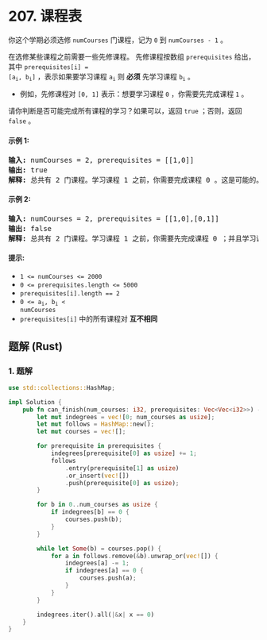 # 207. 课程表
你这个学期必须选修 `numCourses` 门课程，记为 `0` 到 `numCourses - 1` 。

在选修某些课程之前需要一些先修课程。 先修课程按数组 `prerequisites` 给出，其中 <code>prerequisites[i] = [a<sub>i</sub>, b<sub>i</sub>]</code> ，表示如果要学习课程 <code>a<sub>i</sub></code> 则 **必须** 先学习课程  <code>b<sub>i</sub></code> 。

* 例如，先修课程对 `[0, 1]` 表示：想要学习课程 `0` ，你需要先完成课程 `1` 。

请你判断是否可能完成所有课程的学习？如果可以，返回 `true` ；否则，返回 `false` 。

#### 示例 1:
<pre>
<strong>输入:</strong> numCourses = 2, prerequisites = [[1,0]]
<strong>输出:</strong> true
<strong>解释:</strong> 总共有 2 门课程。学习课程 1 之前，你需要完成课程 0 。这是可能的。
</pre>

#### 示例 2:
<pre>
<strong>输入:</strong> numCourses = 2, prerequisites = [[1,0],[0,1]]
<strong>输出:</strong> false
<strong>解释:</strong> 总共有 2 门课程。学习课程 1 之前，你需要先完成课程 0 ；并且学习课程 0 之前，你还应先完成课程 1 。这是不可能的。
</pre>

#### 提示:
* `1 <= numCourses <= 2000`
* `0 <= prerequisites.length <= 5000`
* `prerequisites[i].length == 2`
* <code>0 <= a<sub>i</sub>, b<sub>i</sub> < numCourses</code>
* `prerequisites[i]` 中的所有课程对 **互不相同**

## 题解 (Rust)

### 1. 题解
```Rust
use std::collections::HashMap;

impl Solution {
    pub fn can_finish(num_courses: i32, prerequisites: Vec<Vec<i32>>) -> bool {
        let mut indegrees = vec![0; num_courses as usize];
        let mut follows = HashMap::new();
        let mut courses = vec![];

        for prerequisite in prerequisites {
            indegrees[prerequisite[0] as usize] += 1;
            follows
                .entry(prerequisite[1] as usize)
                .or_insert(vec![])
                .push(prerequisite[0] as usize);
        }

        for b in 0..num_courses as usize {
            if indegrees[b] == 0 {
                courses.push(b);
            }
        }

        while let Some(b) = courses.pop() {
            for a in follows.remove(&b).unwrap_or(vec![]) {
                indegrees[a] -= 1;
                if indegrees[a] == 0 {
                    courses.push(a);
                }
            }
        }

        indegrees.iter().all(|&x| x == 0)
    }
}
```
